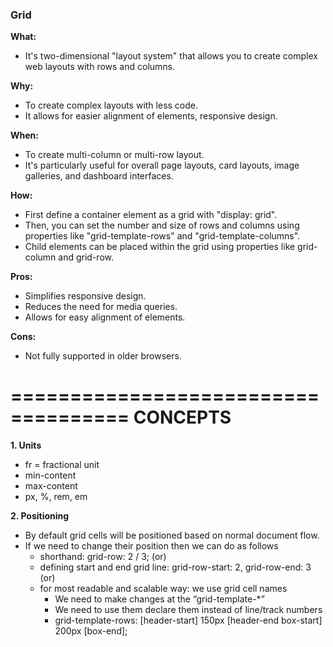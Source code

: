 ### Grid

**What:**

- It's two-dimensional "layout system" that allows you to create complex web layouts with rows and columns.

**Why:**

- To create complex layouts with less code.
- It allows for easier alignment of elements, responsive design.

**When:**

- To create multi-column or multi-row layout.
- It's particularly useful for overall page layouts, card layouts, image galleries, and dashboard interfaces.

**How:**

- First define a container element as a grid with "display: grid".
- Then, you can set the number and size of rows and columns using properties like "grid-template-rows" and "grid-template-columns".
- Child elements can be placed within the grid using properties like grid-column and grid-row.

**Pros:**

- Simplifies responsive design.
- Reduces the need for media queries.
- Allows for easy alignment of elements.

**Cons:**

- Not fully supported in older browsers.

====================================
CONCEPTS
====================================
**1. Units**

- fr = fractional unit
- min-content
- max-content
- px, %, rem, em


**2. Positioning**

- By default grid cells will be positioned based on normal document flow.
- If we need to change their position then we can do as follows
  -  shorthand: grid-row: 2 / 3;
  (or)
  -  defining start and end grid line: grid-row-start: 2, grid-row-end: 3
  (or)
  - for most readable and scalable way: we use grid cell names
    - We need to make changes at the “grid-template-*”
    - We need to use them declare them instead of line/track numbers
    - grid-template-rows: [header-start] 150px [header-end box-start] 200px [box-end];

